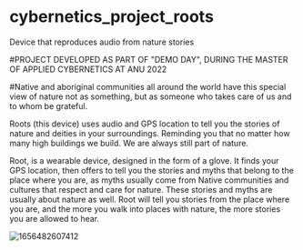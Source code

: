 # cybernetics_project_roots
Device that reproduces audio from nature stories 

#PROJECT DEVELOPED AS PART OF "DEMO DAY", DURING THE MASTER OF APPLIED CYBERNETICS AT ANU 2022

#Native and aboriginal communities all around the world have this special view of nature not as something, but as someone who takes care of us and to whom be grateful.

Roots (this device) uses audio and GPS location to tell you the stories of nature and deities in your surroundings. Reminding you that no matter how many high buildings we build. We are always still part of nature.



Root, is a wearable device, designed in the form of a glove. It finds your GPS location, then
offers to tell you the stories and myths that belong to the place where you are, as myths
usually come from Native communities and cultures that respect and care for nature. These
stories and myths are usually about nature as well. Root will tell you stories from the place
where you are, and the more you walk into places with nature, the more stories you are
allowed to hear.

![1656482607412](https://user-images.githubusercontent.com/72535736/209542844-b235cb59-7991-4d66-8108-36398a9acf71.jpg)

